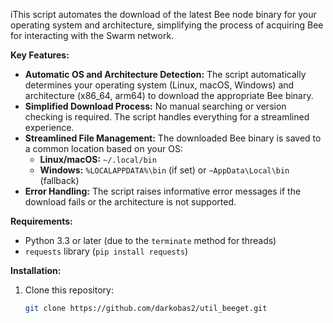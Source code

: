 iThis script automates the download of the latest Bee node binary for your operating system and architecture, simplifying the process of acquiring Bee for interacting with the Swarm network. 

**Key Features:**

- **Automatic OS and Architecture Detection:** The script automatically determines your operating system (Linux, macOS, Windows) and architecture (x86_64, arm64) to download the appropriate Bee binary.
- **Simplified Download Process:** No manual searching or version checking is required. The script handles everything for a streamlined experience.
- **Streamlined File Management:** The downloaded Bee binary is saved to a common location based on your OS:
    - **Linux/macOS:** `~/.local/bin`
    - **Windows:** `%LOCALAPPDATA%\bin` (if set) or `~AppData\Local\bin` (fallback)
- **Error Handling:** The script raises informative error messages if the download fails or the architecture is not supported.

**Requirements:**

- Python 3.3 or later (due to the `terminate` method for threads)
- `requests` library (`pip install requests`)

**Installation:**

1. Clone this repository:

   ```bash
   git clone https://github.com/darkobas2/util_beeget.git
